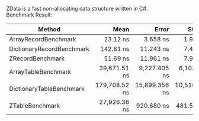 ZData is a fast non-allocating data structure written in C#. <br/>
Benchmark Result: <br/>

| Method                    | Mean          | Error         | StdDev        | Gen0    | Gen1    | Allocated |
|-------------------------- |--------------:|--------------:|--------------:|--------:|--------:|----------:|
| ArrayRecordBenchmark      |      23.12 ns |      3.658 ns |      1.913 ns |  0.0280 |       - |      88 B |
| DictionaryRecordBenchmark |     142.81 ns |     11.243 ns |      7.437 ns |  0.1121 |       - |     352 B |
| ZRecordBenchmark          |      51.69 ns |     11.961 ns |      7.911 ns |       - |       - |         - |
| ArrayTableBenchmark       |  39,671.51 ns |  9,227.405 ns |  6,103.357 ns | 30.5786 | 10.1318 |   96056 B |
| DictionaryTableBenchmark  | 179,708.52 ns | 15,899.356 ns | 10,516.440 ns | 82.2754 | 39.0625 |  360056 B |
| ZTableBenchmark           |  27,926.38 ns |    920.680 ns |    481.533 ns |       - |       - |      84 B |
